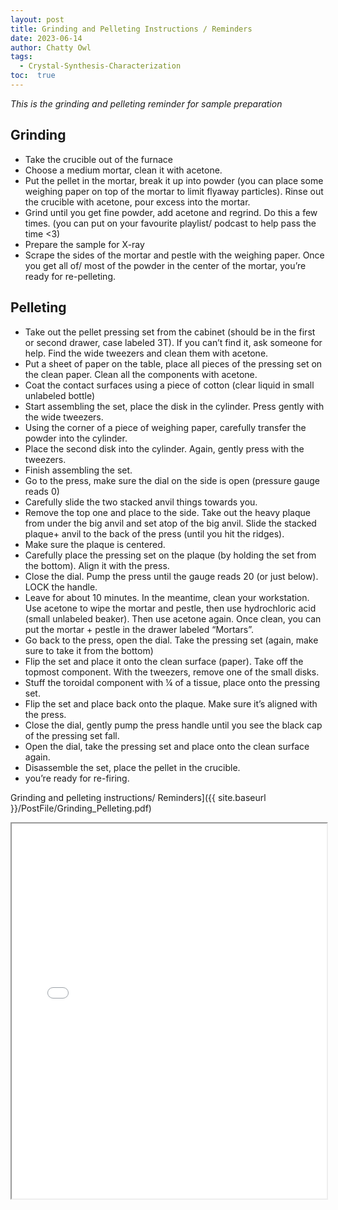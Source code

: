 ```yaml
---
layout: post
title: Grinding and Pelleting Instructions / Reminders
date: 2023-06-14
author: Chatty Owl  
tags: 
  - Crystal-Synthesis-Characterization
toc:  true
---
```


_This is the grinding and pelleting reminder for sample preparation_

## Grinding
- Take the crucible out of the furnace
- Choose a medium mortar, clean it with acetone.
- Put the pellet in the mortar, break it up into powder (you can place some weighing paper on top
of the mortar to limit flyaway particles). Rinse out the crucible with acetone, pour excess into
the mortar.
- Grind until you get fine powder, add acetone and regrind. Do this a few times. (you can put on
your favourite playlist/ podcast to help pass the time <3)
- Prepare the sample for X-ray
- Scrape the sides of the mortar and pestle with the weighing paper. Once you get all of/ most of
the powder in the center of the mortar, you’re ready for re-pelleting.

## Pelleting
- Take out the pellet pressing set from the cabinet (should be in the first or second drawer, case
labeled 3T). If you can’t find it, ask someone for help. Find the wide tweezers and clean them
with acetone.
- Put a sheet of paper on the table, place all pieces of the pressing set on the clean paper. Clean
all the components with acetone.
- Coat the contact surfaces using a piece of cotton (clear liquid in small unlabeled bottle)
- Start assembling the set, place the disk in the cylinder. Press gently with the wide tweezers.
- Using the corner of a piece of weighing paper, carefully transfer the powder into the cylinder.
- Place the second disk into the cylinder. Again, gently press with the tweezers.
- Finish assembling the set.
- Go to the press, make sure the dial on the side is open (pressure gauge reads 0)
- Carefully slide the two stacked anvil things towards you.
- Remove the top one and place to the side. Take out the heavy plaque from under the big anvil
and set atop of the big anvil. Slide the stacked plaque+ anvil to the back of the press (until you
hit the ridges).
- Make sure the plaque is centered.
- Carefully place the pressing set on the plaque (by holding the set from the bottom). Align it with
the press.
- Close the dial. Pump the press until the gauge reads 20 (or just below). LOCK the handle.
- Leave for about 10 minutes. In the meantime, clean your workstation. Use acetone to wipe the
mortar and pestle, then use hydrochloric acid (small unlabeled beaker). Then use acetone again.
Once clean, you can put the mortar + pestle in the drawer labeled “Mortars”.
- Go back to the press, open the dial. Take the pressing set (again, make sure to take it from the
bottom)
- Flip the set and place it onto the clean surface (paper). Take off the topmost component. With
the tweezers, remove one of the small disks.
- Stuff the toroidal component with ¼ of a tissue, place onto the pressing set.
- Flip the set and place back onto the plaque. Make sure it’s aligned with the press.
- Close the dial, gently pump the press handle until you see the black cap of the pressing set fall.
- Open the dial, take the pressing set and place onto the clean surface again.
- Disassemble the set, place the pellet in the crucible.
- you’re ready for re-firing.


Grinding and pelleting instructions/ Reminders]({{ site.baseurl }}/PostFile/Grinding_Pelleting.pdf)

<iframe src="{{ site.baseurl }}/PostFile/Grinding_Pelleting.pdf" width="100%" height="600px">
    This browser does not support PDFs. Please download the PDF to view it: 
    <a href="{{ site.baseurl }}/PostFile/Grinding_Pelleting.pdf">Download PDF</a>.
</iframe>
